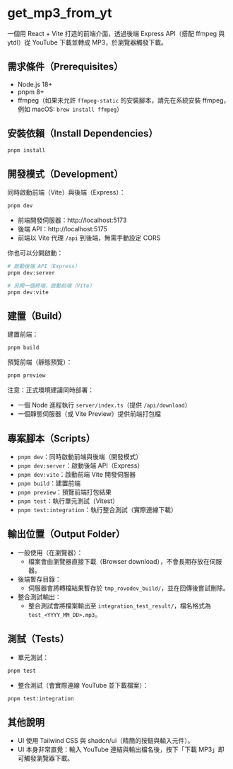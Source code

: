 # get_mp3_from_yt

一個用 React + Vite 打造的前端介面，透過後端 Express API（搭配 ffmpeg 與 ytdl）從 YouTube 下載並轉成 MP3，於瀏覽器觸發下載。

## 需求條件（Prerequisites）
- Node.js 18+
- pnpm 8+
- ffmpeg（如果未允許 `ffmpeg-static` 的安裝腳本，請先在系統安裝 ffmpeg，例如 macOS: `brew install ffmpeg`）

## 安裝依賴（Install Dependencies）
```bash
pnpm install
```

## 開發模式（Development）
同時啟動前端（Vite）與後端（Express）：
```bash
pnpm dev
```
- 前端開發伺服器：http://localhost:5173
- 後端 API：http://localhost:5175
- 前端以 Vite 代理 `/api` 到後端，無需手動設定 CORS

你也可以分開啟動：
```bash
# 啟動後端 API（Express）
pnpm dev:server

# 另開一個終端，啟動前端（Vite）
pnpm dev:vite
```

## 建置（Build）
建置前端：
```bash
pnpm build
```
預覽前端（靜態預覽）：
```bash
pnpm preview
```
注意：正式環境建議同時部署：
- 一個 Node 進程執行 `server/index.ts`（提供 `/api/download`）
- 一個靜態伺服器（或 Vite Preview）提供前端打包檔

## 專案腳本（Scripts）
- `pnpm dev`：同時啟動前端與後端（開發模式）
- `pnpm dev:server`：啟動後端 API（Express）
- `pnpm dev:vite`：啟動前端 Vite 開發伺服器
- `pnpm build`：建置前端
- `pnpm preview`：預覽前端打包結果
- `pnpm test`：執行單元測試（Vitest）
- `pnpm test:integration`：執行整合測試（實際連線下載）

## 輸出位置（Output Folder）
- 一般使用（在瀏覽器）：
  - 檔案會由瀏覽器直接下載（Browser download），不會長期存放在伺服器。
- 後端暫存目錄：
  - 伺服器會將轉檔結果暫存於 `tmp_rovodev_build/`，並在回傳後嘗試刪除。
- 整合測試輸出：
  - 整合測試會將檔案輸出至 `integration_test_result/`，檔名格式為 `test_<YYYY_MM_DD>.mp3`。

## 測試（Tests）
- 單元測試：
```bash
pnpm test
```
- 整合測試（會實際連線 YouTube 並下載檔案）：
```bash
pnpm test:integration
```

## 其他說明
- UI 使用 Tailwind CSS 與 shadcn/ui（精簡的按鈕與輸入元件）。
- UI 本身非常直覺：輸入 YouTube 連結與輸出檔名後，按下「下載 MP3」即可觸發瀏覽器下載。

